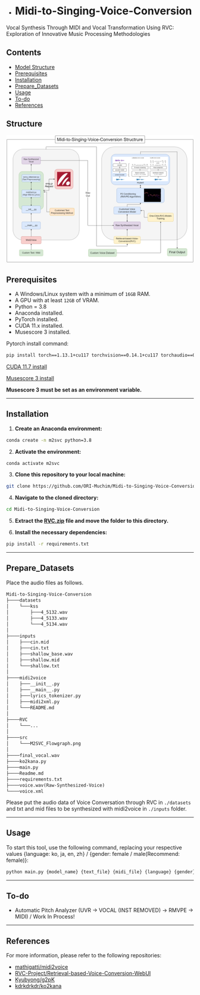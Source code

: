 - # Midi-to-Singing-Voice-Conversion


Vocal Synthesis Through MIDI and Vocal Transformation Using RVC: Exploration of Innovative Music Processing Methodologies


## Contents 
- [Model Structure](#structure)
- [Prerequisites](#prerequisites)
- [Installation](#installation)
- [Prepare_Datasets](#prepare_datasets)
- [Usage](#usage)
- [To-do](#to-do)
- [References](#references)

## Structure
![Model_Structure](./src/M2SVC_Flowgraph.png)

## Prerequisites
- A Windows/Linux system with a minimum of `16GB` RAM.
- A GPU with at least `12GB` of VRAM.
- Python = 3.8
- Anaconda installed.
- PyTorch installed.
- CUDA 11.x installed.
- Musescore 3 installed.

Pytorch install command:
```sh
pip install torch==1.13.1+cu117 torchvision==0.14.1+cu117 torchaudio==0.13.1 --extra-index-url https://download.pytorch.org/whl/cu117
```

[CUDA 11.7 install](https://developer.nvidia.com/cuda-11-7-0-download-archive)

[Musescore 3 install](https://ftp.osuosl.org/pub/musescore-nightlies/windows/3x/stable/)

**Musescore 3 must be set as an environment variable.**

---

## Installation 
1. **Create an Anaconda environment:**

```sh
conda create -n m2svc python=3.8
```

2. **Activate the environment:**

```sh
conda activate m2svc
```

3. **Clone this repository to your local machine:**

```sh
git clone https://github.com/ORI-Muchim/Midi-to-Singing-Voice-Conversion.git
```

4. **Navigate to the cloned directory:**

```sh
cd Midi-to-Singing-Voice-Conversion
```

5. **Extract the [RVC.zip](https://drive.google.com/file/d/1GLrGqm05OagxFsuwNPTfa0WlgT55gofb/view?usp=sharing) file and move the folder to this directory.**

6. **Install the necessary dependencies:**

```sh
pip install -r requirements.txt
```

---

## Prepare_Datasets

Place the audio files as follows. 

```
Midi-to-Singing-Voice-Conversion
├────datasets
│    └───kss
│        ├───4_5132.wav
│        ├───4_5133.wav
│        └───4_5134.wav
│
├────inputs
│    ├───cin.mid
│    ├───cin.txt
│    ├───shallow_base.wav
│    ├───shallow.mid
│    └───shallow.txt
│
├────midi2voice
│    ├───__init__.py
│    ├───__main__.py
│    ├───lyrics_tokenizer.py
│    ├───midi2xml.py
│    └───README.md
│
├────RVC
│    └───...
│
├────src
│    └───M2SVC_Flowgraph.png
│
├────final_vocal.wav
├────ko2kana.py
├────main.py
├────Readme.md
├────requirements.txt
├────voice.wav(Raw-Synthesized-Voice)
└────voice.xml
```

Please put the audio data of Voice Conversation through RVC in `./datasets` and txt and mid files to be synthesized with midi2voice in `./inputs` folder.

---

## Usage

To start this tool, use the following command, replacing your respective values {language: ko, ja, en, zh} / {gender: female / male(Recommend: female)}:

```sh
python main.py {model_name} {text_file} {midi_file} {language} {gender} {bpm}
```

---

## To-do

- Automatic Pitch Analyzer (UVR -> VOCAL (INST REMOVED) -> RMVPE -> MIDI) / Work In Process!

---

## References

For more information, please refer to the following repositories: 
- [mathigatti/midi2voice](https://github.com/mathigatti/midi2voice)
- [RVC-Project/Retrieval-based-Voice-Conversion-WebUI](https://github.com/RVC-Project/Retrieval-based-Voice-Conversion-WebUI)
- [Kyubyong/g2pK](https://github.com/Kyubyong/g2pK)
- [kdrkdrkdr/ko2kana](https://github.com/kdrkdrkdr/ko2kana)